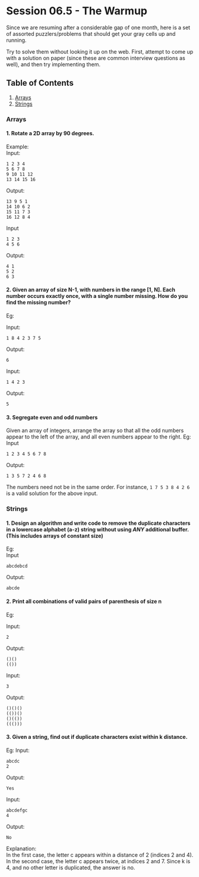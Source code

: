 # Session 06.5 - The Warmup

Since we are resuming after a considerable gap of one month, here is a set of assorted puzzlers/problems that should get your gray cells up and running.

Try to solve them without looking it up on the web. First, attempt to come up with a solution on paper (since these are common interview questions as well), and then try implementing them.

## Table of Contents
1. [Arrays](#arrays)
2. [Strings](#strings)

### <a name="arrays"></a>Arrays
#### 1. Rotate a 2D array by 90 degrees.
Example:  
Input:
```
1 2 3 4
5 6 7 8
9 10 11 12
13 14 15 16
```
Output:

```
13 9 5 1
14 10 6 2
15 11 7 3
16 12 8 4
```

Input  

```
1 2 3
4 5 6
```

Output:

```
4 1
5 2
6 3
```

#### 2. Given an array of size N-1, with numbers in the range [1, N]. Each number occurs exactly once, with a single number missing. How do you find the missing number?
Eg: 

Input:

```
1 8 4 2 3 7 5
```

Output:

```
6
```

Input:

```
1 4 2 3
```

Output:

```
5
```

#### 3. Segregate even and odd numbers  

Given an array of integers, arrange the array so that all the odd numbers appear to the left of the array, and all even numbers appear to the right.
Eg:
Input

```
1 2 3 4 5 6 7 8
```

Output:

```
1 3 5 7 2 4 6 8
```

The numbers need not be in the same order. For instance, `1 7 5 3 8 4 2 6` is a valid solution for the above input.

### <a name="strings"></a>Strings
#### 1. Design an algorithm and write code to remove the duplicate characters in a lowercase alphabet (a-z) string without using *ANY* additional buffer. (This includes arrays of constant size)

Eg:   
Input

```
abcdebcd
```

Output:

```
abcde
```

#### 2. Print all combinations of valid pairs of parenthesis of size n
Eg:

Input:

```
2
```

Output:

```
()()
(())
```

Input:

```
3
```

Output:

```
()()()
(())()
()(())
((()))
```

#### 3. Given a string, find out if duplicate characters exist within k distance.
Eg:
Input:

```
abcdc
2
```

Output:

```
Yes
```

Input:

```
abcdefgc
4
```

Output:

```
No
```

Explanation:  
In the first case, the letter c appears within a distance of 2 (indices 2 and 4).  
In the second case, the letter c appears twice, at indices 2 and 7. Since k is 4, and no other letter is duplicated, the answer is no.
